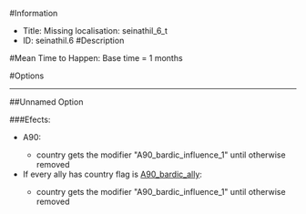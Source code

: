 #Information
 - Title: Missing localisation: seinathil_6_t
 - ID: seinathil.6
#Description

#Mean Time to Happen:
Base time = 1 months

#Options

___
##Unnamed Option

###Efects:<ul><li>A90:</li><ul><li>country gets the modifier "A90_bardic_influence_1" until otherwise removed</li></ul><li>If every ally has country flag is [A90_bardic_ally](../flags/a90_bardic_ally.md):</li><ul><li>country gets the modifier "A90_bardic_influence_1" until otherwise removed</li></ul></ul>
